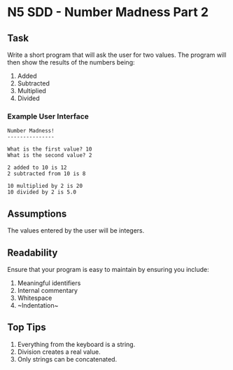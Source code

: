 # N5 SDD - Number Madness Part 2

## Task

Write a short program that will ask the user for two values.  The program will then show the results of the numbers being:

1. Added
2. Subtracted
3. Multiplied
4. Divided

### Example User Interface

```
Number Madness!
---------------

What is the first value? 10
What is the second value? 2

2 added to 10 is 12
2 subtracted from 10 is 8

10 multiplied by 2 is 20
10 divided by 2 is 5.0
```

## Assumptions

The values entered by the user will be integers.

## Readability

Ensure that your program is easy to maintain by ensuring you include:

1. Meaningful identifiers
2. Internal commentary
3. Whitespace
4. ~Indentation~

## Top Tips

1. Everything from the keyboard is a string.
2. Division creates a real value.
3. Only strings can be concatenated.